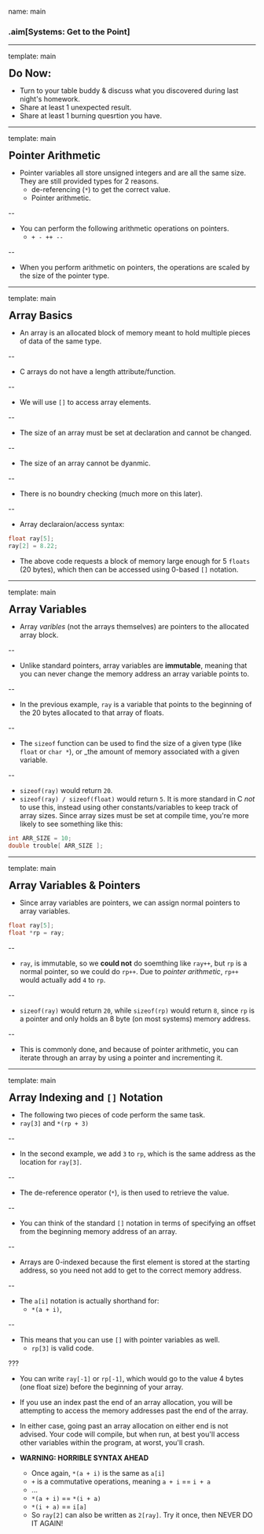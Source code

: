 name: main

### .aim[Systems: Get to the Point]
<style>
.aim {
font-size: .75em;
border-bottom: 1px solid lightgray;
margin: 1px;
}
.remark-inline-code {
  background-color: lightgray;
  border-radius: 3px;
  padding-left: 2px;
  padding-right: 2px;
}
h4 {
font-size: 1.5em;
margin: 1px;
}
</style>
---
template: main

#### Do Now:
  * Turn to your table buddy & discuss what you discovered during last night's homework.
  * Share at least 1 unexpected result.
  * Share at least 1 burning quesrtion you have.

---
template: main

#### Pointer Arithmetic

 * Pointer variables all store unsigned integers and are all the same size. They are still provided types for 2 reasons.
   - de-referencing (`*`) to get the correct value.
   - Pointer arithmetic.

--

 * You can perform the following arithmetic operations on pointers.
   * `+ - ++ --`

--

 * When you perform arithmetic on pointers, the operations are scaled by the size of the pointer type.

---
template: main

#### Array Basics
* An array is an allocated block of memory meant to hold multiple pieces of data of the same type.

--

* C arrays do not have a length attribute/function.

--

* We will use `[]` to access array elements.

--

* The size of an array must be set at declaration and cannot be changed.

--

* The size of an array cannot be dyanmic.

--

* There is no boundry checking (much more on this later).

--

* Array declaraion/access syntax:
 ```C
 float ray[5];
 ray[2] = 8.22;
 ```
* The above code requests a block of memory large enough for 5 `floats` (20 bytes), which then can be accessed using 0-based `[]` notation.

---
template: main

#### Array Variables
* Array _varibles_ (not the arrays themselves) are pointers to the allocated array block.

--

* Unlike standard pointers, array variables are __immutable__, meaning that you can never change the memory address an array variable points to.

--

* In the previous example, `ray` is a variable that points to the beginning of the 20 bytes allocated to that array of floats.

--

* The `sizeof` function can be used to find the size of a given type (like `float` or `char *`), or _the amount of memory associated with a given variable.

--

  * `sizeof(ray)` would return `20`.
  * `sizeof(ray) / sizeof(float)` would return `5`. It is more standard in C _not_ to use this, instead using other constants/variables to keep track of array sizes. Since array sizes must be set at compile time, you're more likely to see something like this:
 ```C
 int ARR_SIZE = 10;
 double trouble[ ARR_SIZE ];
 ```

---
template: main

#### Array Variables & Pointers

- Since array variables are pointers, we can assign normal pointers to array variables.
```C
float ray[5];
float *rp = ray;
```

--

* `ray`, is immutable, so we __could not__ do soemthing like `ray++`, but `rp` is a normal pointer, so we could do `rp++`. Due to _pointer arithmetic_, `rp++` would actually add `4` to `rp`.

--

* `sizeof(ray)` would return `20`, while `sizeof(rp)` would return `8`, since `rp` is a pointer and only holds an 8 byte (on most systems) memory address.

--

* This is commonly done, and because of pointer arithmetic, you can iterate through an array by using a pointer and incrementing it.
---
template: main

#### Array Indexing and `[]` Notation
* The following two pieces of code perform the same task.
 * `ray[3]` and `*(rp + 3)`

--

* In the second example, we add `3` to `rp`, which is the same address as the location for `ray[3]`.

--

* The de-reference operator (`*`), is then used to retrieve the value.

--

* You can think of the standard `[]` notation in terms of specifying an offset from the beginning memory address of an array.

--

* Arrays are 0-indexed because the first element is stored at the starting address, so you need not add to get to the correct memory address.

--

- The `a[i]` notation is actually shorthand for:
  - `*(a + i)`,

--

- This means that you can use `[]` with pointer variables as well.
  - `rp[3]` is valid code.

???
- You can write `ray[-1]` or `rp[-1]`, which would go to the value 4  bytes (one float size) before the beginning of your array.


 * If you use an index past the end of an array allocation, you will be attempting to access the memory addresses past the end of the array.
 * In either case, going past an array allocation on either end is not advised. Your code will compile, but when run, at best you'll access other variables within the program, at worst, you'll crash.


 * __WARNING: HORRIBLE SYNTAX AHEAD__
   * Once again, `*(a + i)` is the same as `a[i]`
   * `+` is a commutative operations, meaning `a + i` == `i + a`
   * ...
   * `*(a + i)` == `*(i + a)`
   * `*(i + a)` == `i[a]`
   * So `ray[2]` can also be written as `2[ray]`. Try it once, then NEVER DO IT AGAIN!
